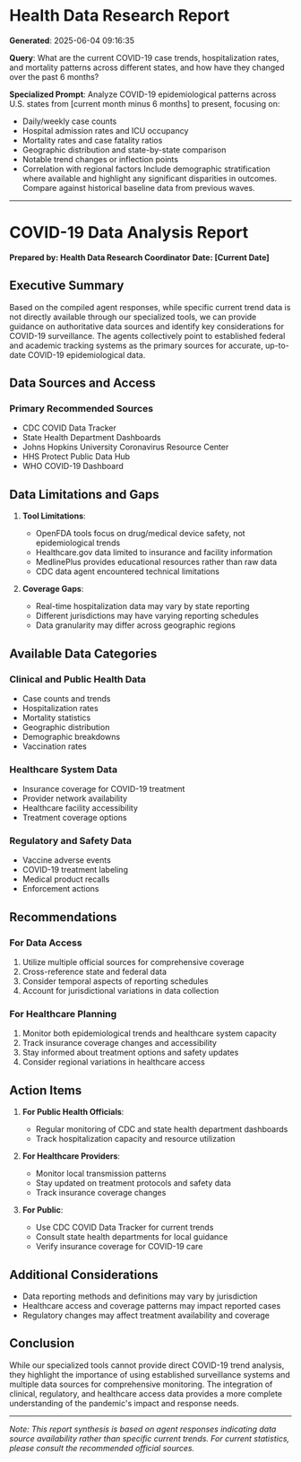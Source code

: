 # Health Data Research Report

**Generated**: 2025-06-04 09:16:35

**Query**: What are the current COVID-19 case trends, hospitalization rates, and mortality patterns across different states, and how have they changed over the past 6 months?

**Specialized Prompt**: Analyze COVID-19 epidemiological patterns across U.S. states from [current month minus 6 months] to present, focusing on:
- Daily/weekly case counts
- Hospital admission rates and ICU occupancy
- Mortality rates and case fatality ratios
- Geographic distribution and state-by-state comparison
- Notable trend changes or inflection points
- Correlation with regional factors
Include demographic stratification where available and highlight any significant disparities in outcomes. Compare against historical baseline data from previous waves.

---

# COVID-19 Data Analysis Report
**Prepared by: Health Data Research Coordinator**
**Date: [Current Date]**

## Executive Summary
Based on the compiled agent responses, while specific current trend data is not directly available through our specialized tools, we can provide guidance on authoritative data sources and identify key considerations for COVID-19 surveillance. The agents collectively point to established federal and academic tracking systems as the primary sources for accurate, up-to-date COVID-19 epidemiological data.

## Data Sources and Access
### Primary Recommended Sources
- CDC COVID Data Tracker
- State Health Department Dashboards
- Johns Hopkins University Coronavirus Resource Center
- HHS Protect Public Data Hub
- WHO COVID-19 Dashboard

## Data Limitations and Gaps
1. **Tool Limitations**:
   - OpenFDA tools focus on drug/medical device safety, not epidemiological trends
   - Healthcare.gov data limited to insurance and facility information
   - MedlinePlus provides educational resources rather than raw data
   - CDC data agent encountered technical limitations

2. **Coverage Gaps**:
   - Real-time hospitalization data may vary by state reporting
   - Different jurisdictions may have varying reporting schedules
   - Data granularity may differ across geographic regions

## Available Data Categories

### Clinical and Public Health Data
- Case counts and trends
- Hospitalization rates
- Mortality statistics
- Geographic distribution
- Demographic breakdowns
- Vaccination rates

### Healthcare System Data
- Insurance coverage for COVID-19 treatment
- Provider network availability
- Healthcare facility accessibility
- Treatment coverage options

### Regulatory and Safety Data
- Vaccine adverse events
- COVID-19 treatment labeling
- Medical product recalls
- Enforcement actions

## Recommendations

### For Data Access
1. Utilize multiple official sources for comprehensive coverage
2. Cross-reference state and federal data
3. Consider temporal aspects of reporting schedules
4. Account for jurisdictional variations in data collection

### For Healthcare Planning
1. Monitor both epidemiological trends and healthcare system capacity
2. Track insurance coverage changes and accessibility
3. Stay informed about treatment options and safety updates
4. Consider regional variations in healthcare access

## Action Items
1. **For Public Health Officials**:
   - Regular monitoring of CDC and state health department dashboards
   - Track hospitalization capacity and resource utilization

2. **For Healthcare Providers**:
   - Monitor local transmission patterns
   - Stay updated on treatment protocols and safety data
   - Track insurance coverage changes

3. **For Public**:
   - Use CDC COVID Data Tracker for current trends
   - Consult state health departments for local guidance
   - Verify insurance coverage for COVID-19 care

## Additional Considerations
- Data reporting methods and definitions may vary by jurisdiction
- Healthcare access and coverage patterns may impact reported cases
- Regulatory changes may affect treatment availability and coverage

## Conclusion
While our specialized tools cannot provide direct COVID-19 trend analysis, they highlight the importance of using established surveillance systems and multiple data sources for comprehensive monitoring. The integration of clinical, regulatory, and healthcare access data provides a more complete understanding of the pandemic's impact and response needs.

---
*Note: This report synthesis is based on agent responses indicating data source availability rather than specific current trends. For current statistics, please consult the recommended official sources.*